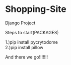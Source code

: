 # Shopping-Site
Django Project

Steps to start(PACKAGES)

1.)pip install pycrytodome    
2.)pip install pillow

And there we go!!!!!!!
